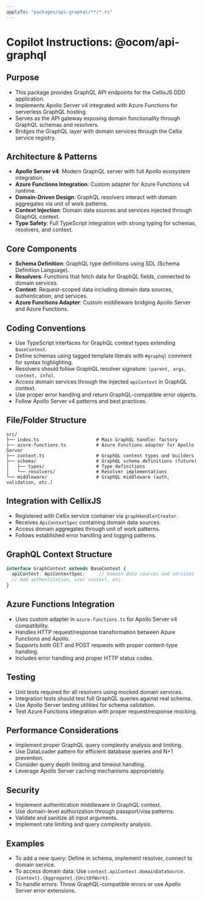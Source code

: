 ```yaml
---
applyTo: "packages/api-graphql/**/*.ts"
---
```

# Copilot Instructions: @ocom/api-graphql

## Purpose
- This package provides GraphQL API endpoints for the CellixJS DDD application.
- Implements Apollo Server v4 integrated with Azure Functions for serverless GraphQL hosting.
- Serves as the API gateway exposing domain functionality through GraphQL schemas and resolvers.
- Bridges the GraphQL layer with domain services through the Cellix service registry.

## Architecture & Patterns
- **Apollo Server v4**: Modern GraphQL server with full Apollo ecosystem integration.
- **Azure Functions Integration**: Custom adapter for Azure Functions v4 runtime.
- **Domain-Driven Design**: GraphQL resolvers interact with domain aggregates via unit of work patterns.
- **Context Injection**: Domain data sources and services injected through GraphQL context.
- **Type Safety**: Full TypeScript integration with strong typing for schemas, resolvers, and context.

## Core Components
- **Schema Definition**: GraphQL type definitions using SDL (Schema Definition Language).
- **Resolvers**: Functions that fetch data for GraphQL fields, connected to domain services.
- **Context**: Request-scoped data including domain data sources, authentication, and services.
- **Azure Functions Adapter**: Custom middleware bridging Apollo Server and Azure Functions.

## Coding Conventions
- Use TypeScript interfaces for GraphQL context types extending `BaseContext`.
- Define schemas using tagged template literals with `#graphql` comment for syntax highlighting.
- Resolvers should follow GraphQL resolver signature: `(parent, args, context, info)`.
- Access domain services through the injected `apiContext` in GraphQL context.
- Use proper error handling and return GraphQL-compatible error objects.
- Follow Apollo Server v4 patterns and best practices.

## File/Folder Structure
```
src/
├── index.ts                     # Main GraphQL handler factory
├── azure-functions.ts           # Azure Functions adapter for Apollo Server
├── context.ts                   # GraphQL context types and builders
├── schema/                      # GraphQL schema definitions (future)
│   ├── types/                   # Type definitions
│   └── resolvers/               # Resolver implementations
└── middleware/                  # GraphQL middleware (auth, validation, etc.)
```

## Integration with CellixJS
- Registered with Cellix service container via `graphHandlerCreator`.
- Receives `ApiContextSpec` containing domain data sources.
- Access domain aggregates through unit of work patterns.
- Follows established error handling and logging patterns.

## GraphQL Context Structure
```typescript
interface GraphContext extends BaseContext {
  apiContext: ApiContextSpec;     // Domain data sources and services
  // Add authentication, user context, etc.
}
```

## Azure Functions Integration
- Uses custom adapter in `azure-functions.ts` for Apollo Server v4 compatibility.
- Handles HTTP request/response transformation between Azure Functions and Apollo.
- Supports both GET and POST requests with proper content-type handling.
- Includes error handling and proper HTTP status codes.

## Testing
- Unit tests required for all resolvers using mocked domain services.
- Integration tests should test full GraphQL queries against real schema.
- Use Apollo Server testing utilities for schema validation.
- Test Azure Functions integration with proper request/response mocking.

## Performance Considerations
- Implement proper GraphQL query complexity analysis and limiting.
- Use DataLoader pattern for efficient database queries and N+1 prevention.
- Consider query depth limiting and timeout handling.
- Leverage Apollo Server caching mechanisms appropriately.

## Security
- Implement authentication middleware in GraphQL context.
- Use domain-level authorization through passport/visa patterns.
- Validate and sanitize all input arguments.
- Implement rate limiting and query complexity analysis.

## Examples
- To add a new query: Define in schema, implement resolver, connect to domain service.
- To access domain data: Use `context.apiContext.domainDataSource.{Context}.{Aggregate}.{UnitOfWork}`.
- To handle errors: Throw GraphQL-compatible errors or use Apollo Server error extensions.
